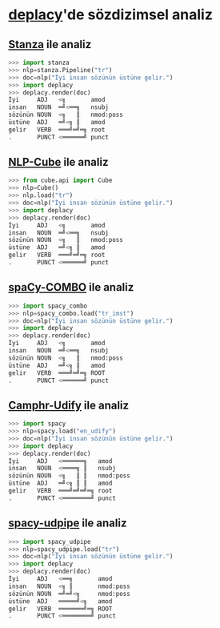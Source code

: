 # [deplacy](https://koichiyasuoka.github.io/deplacy/)'de sözdizimsel analiz

## [Stanza](https://stanfordnlp.github.io/stanza) ile analiz

```py
>>> import stanza
>>> nlp=stanza.Pipeline("tr")
>>> doc=nlp("İyi insan sözünün üstüne gelir.")
>>> import deplacy
>>> deplacy.render(doc)
İyi     ADJ   <╗       amod
insan   NOUN  ═╝<══╗   nsubj
sözünün NOUN  <╗   ║   nmod:poss
üstüne  ADJ   ═╝<╗ ║   amod
gelir   VERB  ═══╝═╝═╗ root
.       PUNCT <══════╝ punct
```

## [NLP-Cube](https://github.com/Adobe/NLP-Cube) ile analiz

```py
>>> from cube.api import Cube
>>> nlp=Cube()
>>> nlp.load("tr")
>>> doc=nlp("İyi insan sözünün üstüne gelir.")
>>> import deplacy
>>> deplacy.render(doc)
İyi     ADJ   <╗       amod
insan   NOUN  ═╝<══╗   nsubj
sözünün NOUN  <╗   ║   nmod:poss
üstüne  ADJ   ═╝<╗ ║   amod
gelir   VERB  ═══╝═╝═╗ root
.       PUNCT <══════╝ punct
```

## [spaCy-COMBO](https://github.com/KoichiYasuoka/spaCy-COMBO) ile analiz

```py
>>> import spacy_combo
>>> nlp=spacy_combo.load("tr_imst")
>>> doc=nlp("İyi insan sözünün üstüne gelir.")
>>> import deplacy
>>> deplacy.render(doc)
İyi     ADJ   <╗       amod
insan   NOUN  ═╝<══╗   nsubj
sözünün NOUN  <╗   ║   nmod:poss
üstüne  ADJ   ═╝<╗ ║   amod
gelir   VERB  ═══╝═╝═╗ ROOT
.       PUNCT <══════╝ punct
```

## [Camphr-Udify](https://camphr.readthedocs.io/en/latest/notes/udify.html) ile analiz

```py
>>> import spacy
>>> nlp=spacy.load("en_udify")
>>> doc=nlp("İyi insan sözünün üstüne gelir.")
>>> import deplacy
>>> deplacy.render(doc)
İyi     ADJ   <══════╗   amod
insan   NOUN  <════╗ ║   nsubj
sözünün NOUN  <╗   ║ ║   nmod:poss
üstüne  ADJ   ═╝<╗ ║ ║   amod
gelir   VERB  ═══╝═╝═╝═╗ root
.       PUNCT <════════╝ punct
```

## [spacy-udpipe](https://github.com/TakeLab/spacy-udpipe) ile analiz

```py
>>> import spacy_udpipe
>>> nlp=spacy_udpipe.load("tr")
>>> doc=nlp("İyi insan sözünün üstüne gelir.")
>>> import deplacy
>>> deplacy.render(doc)
İyi     ADJ   <══╗       amod
insan   NOUN  <╗ ║       nmod:poss
sözünün NOUN  ═╝═╝<╗     nmod:poss
üstüne  ADJ   ═════╝<╗   amod
gelir   VERB  ═══════╝═╗ ROOT
.       PUNCT <════════╝ punct
```

